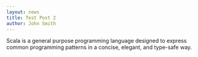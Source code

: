 ```yaml
---
layout: news
title: Test Post 2
author: John Smith
---
```

Scala is a general purpose programming language designed to express common programming patterns in a concise, elegant, and type-safe way.